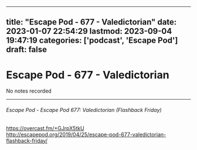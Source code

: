 
---
title: "Escape Pod - 677 - Valedictorian"
date: 2023-01-07 22:54:29
lastmod: 2023-09-04 19:47:19
categories: ['podcast', 'Escape Pod']
draft: false
---


# Escape Pod - 677 - Valedictorian

No notes recorded

- - -
###### Escape Pod - Escape Pod 677: Valedictorian (Flashback Friday)

https://overcast.fm/+GJrpX5tkU  
http://escapepod.org/2019/04/25/escape-pod-677-valedictorian-flashback-friday/

<!-- #public #podcast #Escape Pod# -->

<!-- {BearID:859FAC4E-3B86-4EFD-AD61-EA4B1FA546F0-28016-00002D97D149F4B9} -->
